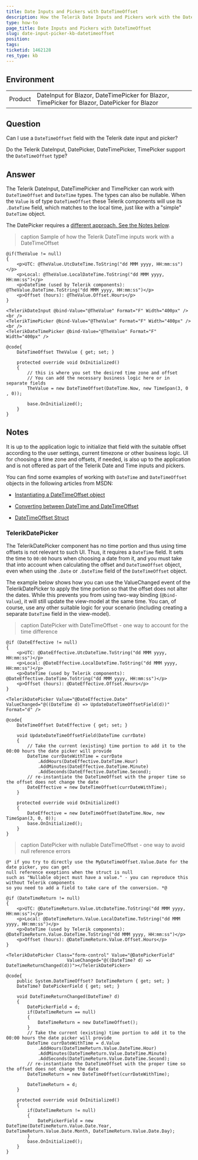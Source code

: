 ```yaml
---
title: Date Inputs and Pickers with DateTimeOffset
description: How the Telerik Date Inputs and Pickers work with the DateTimeOffset type
type: how-to
page_title: Date Inputs and Pickers with DateTimeOffset
slug: date-input-picker-kb-datetimeoffset
position: 
tags: 
ticketid: 1462128
res_type: kb
---
```


## Environment
<table>
	<tbody>
		<tr>
			<td>Product</td>
			<td>DateInput for Blazor, DateTimePicker for Blazor, TimePicker for Blazor, DatePicker for Blazor</td>
		</tr>
	</tbody>
</table>


## Question
Can I use a `DateTimeOffset` field with the Telerik date input and picker?

Do the Telerik DateInput, DatePicker, DateTimePicker, TimePicker support the `DateTimeOffset` type?

## Answer
The Telerik DateInput, DateTimePicker and TimePicker can work with `DateTimeOffset` and `DateTime` types. The types can also be nullable. When the `Value` is of type `DateTimeOffset` these Telerik components will use its `.DateTime` field, which matches to the local time, just like with a "simple" `DateTime` object.

The DatePicker requires a [different approach. See the Notes below](#notes).

>caption Sample of how the Telerik DateTime inputs work with a DateTimeOffset

````CSHTML
@if(TheValue != null)
{
    <p>UTC: @TheValue.UtcDateTime.ToString("dd MMM yyyy, HH:mm:ss")</p>
    <p>Local: @TheValue.LocalDateTime.ToString("dd MMM yyyy, HH:mm:ss")</p>
    <p>DateTime (used by Telerik components): @TheValue.DateTime.ToString("dd MMM yyyy, HH:mm:ss")</p>
    <p>Offset (hours): @TheValue.Offset.Hours</p>
}

<TelerikDateInput @bind-Value="@TheValue" Format="F" Width="400px" />
<br />
<TelerikTimePicker @bind-Value="@TheValue" Format="F" Width="400px" />
<br />
<TelerikDateTimePicker @bind-Value="@TheValue" Format="F" Width="400px" />

@code{
    DateTimeOffset TheValue { get; set; }

    protected override void OnInitialized()
    {
        // this is where you set the desired time zone and offset
        // You can add the necessary business logic here or in separate fields
        TheValue = new DateTimeOffset(DateTime.Now, new TimeSpan(3, 0 , 0));

        base.OnInitialized();
    }
}
````

## Notes

It is up to the application logic to initialize that field with the suitable offset according to the user settings, current timezone or other business logic. UI for choosing a time zone and offsets, if needed, is also up to the application and is not offered as part of the Telerik Date and Time inputs and pickers.

You can find some examples of working with `DateTime` and `DateTimeOffset` objects in the following articles from MSDN:

* [Instantiating a DateTimeOffset object](https://docs.microsoft.com/en-us/dotnet/standard/datetime/instantiating-a-datetimeoffset-object#datetimeoffset-constructors)

* [Converting between DateTime and DateTimeOffset](https://docs.microsoft.com/en-us/dotnet/standard/datetime/converting-between-datetime-and-offset)

* [DateTimeOffset Struct](https://docs.microsoft.com/en-us/dotnet/api/system.datetimeoffset?view=netcore-3.1)

### TelerikDatePicker

The TelerikDatePicker component has no time portion and thus using time offsets is not relevant to such UI. Thus, it requires a `DateTime` field. It sets the time to `00:00` hours when choosing a date from it, and you must take that into account when calculating the offset and `DateTimeOffset` object, even when using the `.Date` or `.DateTime` field of the `DateTimeOffset` object.

The example below shows how you can use the ValueChanged event of the TelerikDatePicker to apply the time portion so that the offset does not alter the dates. While this prevents you from using two-way binding (`@bind-Value`), it will still update the view-model at the same time. You can, of course, use any other suitable logic for your scenario (including creating a separate `DateTime` field in the view-model).

>caption DatePicker with DateTimeOffset - one way to account for the time difference

````CSHTML
@if (DateEffective != null)
{
    <p>UTC: @DateEffective.UtcDateTime.ToString("dd MMM yyyy, HH:mm:ss")</p>
    <p>Local: @DateEffective.LocalDateTime.ToString("dd MMM yyyy, HH:mm:ss")</p>
    <p>DateTime (used by Telerik components): @DateEffective.DateTime.ToString("dd MMM yyyy, HH:mm:ss")</p>
    <p>Offset (hours): @DateEffective.Offset.Hours</p>
}

<TelerikDatePicker Value="@DateEffective.Date" ValueChanged="@((DateTime d) => UpdateDateTimeOffsetField(d))" Format="d" />

@code{
    DateTimeOffset DateEffective { get; set; }

    void UpdateDateTimeOffsetField(DateTime currDate)
    {
        // Take the current (existing) time portion to add it to the 00:00 hours the date picker will provide
        DateTime currDateWithTime = currDate
            .AddHours(DateEffective.DateTime.Hour)
            .AddMinutes(DateEffective.DateTime.Minute)
            .AddSeconds(DateEffective.DateTime.Second);
        // re-instantiate the DateTimeOffset with the proper time so the offset does not change the date
        DateEffective = new DateTimeOffset(currDateWithTime);
    }

    protected override void OnInitialized()
    {
        DateEffective = new DateTimeOffset(DateTime.Now, new TimeSpan(3, 0, 0));
        base.OnInitialized();
    }
}
````


>caption DatePicker with nullable DateTimeOffset - one way to avoid null reference errors

````CSHTML
@* if you try to directly use the MyDateTimeOffset.Value.Date for the date picker, you can get
null reference exeptions when the struct is null
such as "Nullable object must have a value." - you can reproduce this without Telerik components
so you need to add a field to take care of the conversion. *@

@if (DateTimeReturn != null)
{
    <p>UTC: @DateTimeReturn.Value.UtcDateTime.ToString("dd MMM yyyy, HH:mm:ss")</p>
    <p>Local: @DateTimeReturn.Value.LocalDateTime.ToString("dd MMM yyyy, HH:mm:ss")</p>
    <p>DateTime (used by Telerik components): @DateTimeReturn.Value.DateTime.ToString("dd MMM yyyy, HH:mm:ss")</p>
    <p>Offset (hours): @DateTimeReturn.Value.Offset.Hours</p>
}

<TelerikDatePicker Class="form-control" Value="@DatePickerField"
                       ValueChanged="@((DateTime? d) => DateTimeReturnChanged(d))"></TelerikDatePicker>

@code{
    public System.DateTimeOffset? DateTimeReturn { get; set; }
    DateTime? DatePickerField { get; set; }

    void DateTimeReturnChanged(DateTime? d)
    {
        DatePickerField = d;
        if(DateTimeReturn == null)
        {
            DateTimeReturn = new DateTimeOffset();
        }
        // Take the current (existing) time portion to add it to the 00:00 hours the date picker will provide
        DateTime currDateWithTime = d.Value
            .AddHours(DateTimeReturn.Value.DateTime.Hour)
            .AddMinutes(DateTimeReturn.Value.DateTime.Minute)
            .AddSeconds(DateTimeReturn.Value.DateTime.Second);
        // re-instantiate the DateTimeOffset with the proper time so the offset does not change the date
        DateTimeReturn = new DateTimeOffset(currDateWithTime);

        DateTimeReturn = d;
    }

    protected override void OnInitialized()
    {
        if(DateTimeReturn != null)
        {
            DatePickerField = new DateTime(DateTimeReturn.Value.Date.Year, DateTimeReturn.Value.Date.Month, DateTimeReturn.Value.Date.Day);
        }
        base.OnInitialized();
    }
}
````

